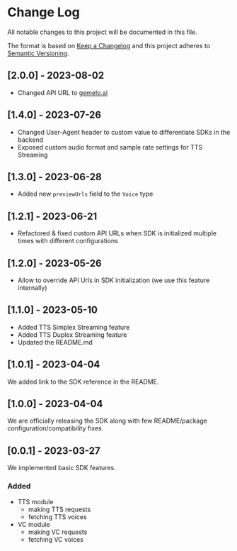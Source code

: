 # Change Log
All notable changes to this project will be documented in this file.

The format is based on [Keep a Changelog](http://keepachangelog.com/)
and this project adheres to [Semantic Versioning](http://semver.org/).

## [2.0.0] - 2023-08-02

- Changed API URL to [gemelo.ai](https://gemelo.ai)

## [1.4.0] - 2023-07-26

- Changed User-Agent header to custom value to differentiate SDKs in the backend
- Exposed custom audio format and sample rate settings for TTS Streaming

## [1.3.0] - 2023-06-28

- Added new `previewUrls` field to the `Voice` type

## [1.2.1] - 2023-06-21

- Refactored & fixed custom API URLs when SDK is initialized multiple times with different configurations

## [1.2.0] - 2023-05-26

- Allow to override API Urls in SDK initialization (we use this feature internally)

## [1.1.0] - 2023-05-10

- Added TTS Simplex Streaming feature
- Added TTS Duplex Streaming feature
- Updated the README.md

## [1.0.1] - 2023-04-04

We added link to the SDK reference in the README.

## [1.0.0] - 2023-04-04

We are officially releasing the SDK along with few README/package configuration/compatibility fixes.

## [0.0.1] - 2023-03-27

We implemented basic SDK features.

### Added

- TTS module
  - making TTS requests
  - fetching TTS voices
- VC module
  - making VC requests
  - fetching VC voices

